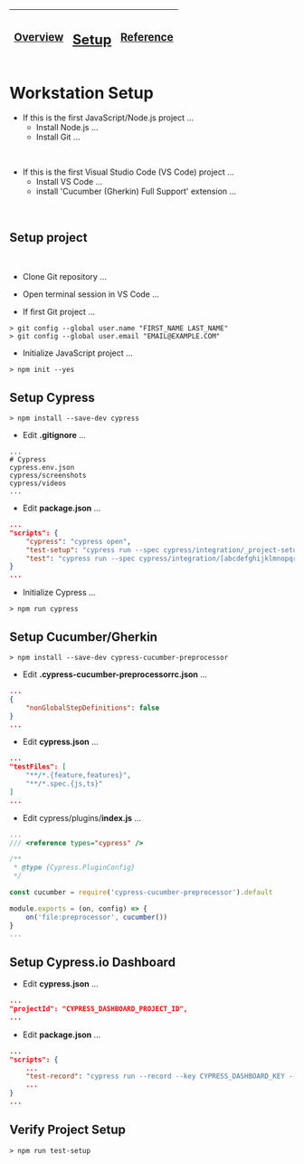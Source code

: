 

| <h3>[Overview](README.md)</h3> | <h2>[Setup](README_Setup.md)</h2> | <h3>[Reference](README_Reference.md)</h3> |
|---|---|---|


# Workstation Setup

* If this is the first JavaScript/Node.js project ...
    * Install Node.js ...
    * Install Git ...

<br>

* If this is the first Visual Studio Code (VS Code) project ...
    * Install VS Code ...
    * install 'Cucumber (Gherkin) Full Support' extension ...

<br>

## Setup project

<br/>

* Clone Git repository ...

* Open terminal session in VS Code ...

* If first Git project ...

```
> git config --global user.name "FIRST_NAME LAST_NAME"
> git config --global user.email "EMAIL@EXAMPLE.COM"
```

* Initialize JavaScript project ...

```
> npm init --yes
```


## Setup Cypress

```
> npm install --save-dev cypress
```

* Edit **.gitignore** ...

```
...
# Cypress
cypress.env.json
cypress/screenshots
cypress/videos
...
```

* Edit **package.json** ...

```json
...
"scripts": {
    "cypress": "cypress open",
    "test-setup": "cypress run --spec cypress/integration/_project-setup/**",
    "test": "cypress run --spec cypress/integration/[abcdefghijklmnopqrstuvwxyz0123456789]*/**"
}
...
```

* Initialize Cypress ...
```
> npm run cypress
```

## Setup Cucumber/Gherkin

```
> npm install --save-dev cypress-cucumber-preprocessor
```


* Edit **.cypress-cucumber-preprocessorrc.json** ...

```json
...
{
    "nonGlobalStepDefinitions": false
}
...
```

* Edit **cypress.json** ...

```json
...
"testFiles": [
    "**/*.{feature,features}",
    "**/*.spec.{js,ts}"
]
...
```

* Edit cypress/plugins/**index.js** ...

```js
...
/// <reference types="cypress" />

/**
 * @type {Cypress.PluginConfig}
 */

const cucumber = require('cypress-cucumber-preprocessor').default

module.exports = (on, config) => {
    on('file:preprocessor', cucumber())
}
...
```


## Setup Cypress.io Dashboard

* Edit **cypress.json** ...

```json
...
"projectId": "CYPRESS_DASHBOARD_PROJECT_ID",
...
```

* Edit **package.json** ...

```json
...
"scripts": {
    ...
    "test-record": "cypress run --record --key CYPRESS_DASHBOARD_KEY --spec cypress/integration/[abcdefghijklmnopqrstuvwxyz0123456789]*/**"
    ...
}
...
```



## Verify Project Setup

```
> npm run test-setup
```

